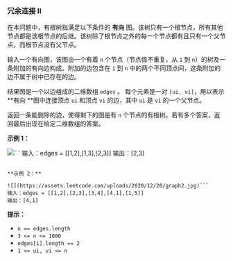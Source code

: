 ### 冗余连接 II ###
在本问题中，有根树指满足以下条件的 **有向** 图。该树只有一个根节点，所有其他节点都是该根节点的后继。该树除了根节点之外的每一个节点都有且只有一个父节点，而根节点没有父节点。

输入一个有向图，该图由一个有着 `n` 个节点（节点值不重复，从 `1` 到 `n`）的树及一条附加的有向边构成。附加的边包含在 `1` 到 `n` 中的两个不同顶点间，这条附加的边不属于树中已存在的边。

结果图是一个以边组成的二维数组 `edges` 。 每个元素是一对 `[ui, vi]`，用以表示 **有向 **图中连接顶点 `ui` 和顶点 `vi` 的边，其中 `ui` 是 `vi` 的一个父节点。

返回一条能删除的边，使得剩下的图是有 `n` 个节点的有根树。若有多个答案，返回最后出现在给定二维数组的答案。



**示例 1：**

![](https://assets.leetcode.com/uploads/2020/12/20/graph1.jpg)```
输入：edges = [[1,2],[1,3],[2,3]]
输出：[2,3]
```

**示例 2：**

![](https://assets.leetcode.com/uploads/2020/12/20/graph2.jpg)```
输入：edges = [[1,2],[2,3],[3,4],[4,1],[1,5]]
输出：[4,1]
```



**提示：**

* `n == edges.length`
* `3 <= n <= 1000`
* `edges[i].length == 2`
* `1 <= ui, vi <= n`


